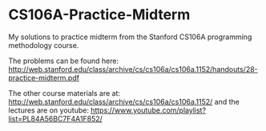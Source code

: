 # CS106A-Practice-Midterm
My solutions to practice midterm from the Stanford CS106A programming methodology course.

The problems can be found here: http://web.stanford.edu/class/archive/cs/cs106a/cs106a.1152/handouts/28-practice-midterm.pdf

The other course materials are at: http://web.stanford.edu/class/archive/cs/cs106a/cs106a.1152/ and the lectures are on youtube: https://www.youtube.com/playlist?list=PL84A56BC7F4A1F852/
